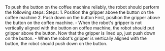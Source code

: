 To push the button on the coffee machine reliably, the robot should perform the following steps:
    Steps:  1. Position the gripper above the button on the coffee machine  2. Push down on the button
    First, position the gripper above the button on the coffee machine.
    - When the robot's gripper is not vertically aligned with the button on coffee machine, the robot should put gripper above the button.
    Now that the gripper is lined up, just push down on the button.
    - When the robot's gripper is vertically aligned with the button, the robot should push down on the button.